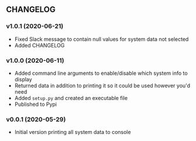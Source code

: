 ## CHANGELOG

### v1.0.1 (2020-06-21)

* Fixed Slack message to contain null values for system data not selected
* Added CHANGELOG

### v1.0.0 (2020-06-11)

* Added command line arguments to enable/disable which system info to display
* Returned data in addition to printing it so it could be used however you'd need
* Added `setup.py` and created an executable file
* Published to Pypi

### v0.0.1 (2020-05-29)

* Initial version printing all system data to console
